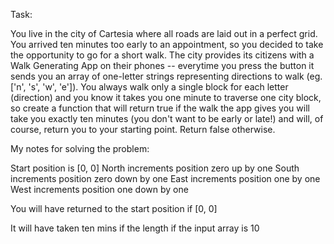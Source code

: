 Task:

You live in the city of Cartesia where all roads are laid out in a perfect grid. You arrived ten minutes too early to an appointment, so you decided to take the opportunity to go for a short walk. The city provides its citizens with a Walk Generating App on their phones -- everytime you press the button it sends you an array of one-letter strings representing directions to walk (eg. ['n', 's', 'w', 'e']). You always walk only a single block for each letter (direction) and you know it takes you one minute to traverse one city block, so create a function that will return true if the walk the app gives you will take you exactly ten minutes (you don't want to be early or late!) and will, of course, return you to your starting point. Return false otherwise.

My notes for solving the problem:

Start position is [0, 0]
North increments position zero up by one
South increments position zero down by one
East increments position one by one
West increments position one down by one

You will have returned to the start position if [0, 0]

It will have taken ten mins if the length if the input array is 10
